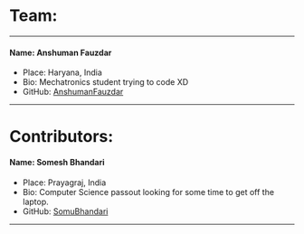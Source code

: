 # Team:
---
#### Name: Anshuman Fauzdar
- Place: Haryana, India
- Bio: Mechatronics student trying to code XD
- GitHub: [AnshumanFauzdar](github.com/AnshumanFauzdar)
---

# Contributors:


#### Name: Somesh Bhandari
- Place: Prayagraj, India
- Bio: Computer Science passout looking for some time to get off the laptop.
- GitHub: [SomuBhandari](github.com/SomuBhandari)
---
